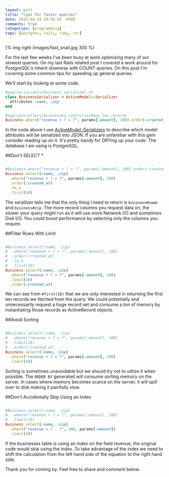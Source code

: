 ```yaml
---
layout: post
title: "tips for faster queries"
date: 2015-04-14 19:54:54 -0500
comments: true
categories: [programming]
tags: [postgres, rails, ruby, ror]
---
```



{% img right /images/fast_snail.jpg 300 %}

For the last few weeks I've been busy at work optimizing many of our
slowest queries. On my last Rails related post I covered a work around for 
PostgreSQL's inherit slowness with COUNT queries. On this post I'm covering 
some common tips for speeding up general queries. 

We'll start by looking at some code.


``` ruby
#app/serializers/business_serializer.rb
class BusinessSerializer < ActiveModel::Serializer
  attributes :name, :zip
end

#app/controllers/businesses_controller#any_ten_records
Business.where("revenue + ? = ?", params[:amount], 100).order(:created_at).to_a.first(10)

```

In the code above I use [ActiveModel::Serializers](https://github.com/rails-api/active_model_serializers)
to describe which model attributes will be serialized into JSON. If you are unfamiliar
with this gem consider reading up on it. It's pretty handy for DRYing up your code. The
database I am using is PostgreSQL.


##Don't SELECT *

``` ruby

#Business.where("revenue + ? = ?", params[:amount], 100).order(:created_at).to_a.first(10)
Business.select(:name, :zip)
  .where("revenue + ? = ?", params[:amount], 100)
  .order(:created_at)
  .to_a
  .first(10)

```

The serailizer tells me that the only thing I need to return is `business#name` 
and `business#zip`. The more record columns you request data on, the slower your
query might run as it will use more Network I/O and sometimes Disk I/O. 
You could boost performance by selecting only the columns you require.


##Filter Rows With Limit

``` ruby

#Business.select(:name, :zip)
#  .where("revenue + ? = ?", params[:amount], 100)
#  .order(:created_at)
#  .to_a
#  .first(10)
Business.select(:name, :zip)
  .where("revenue + ? = ?", params[:amount], 100)
  .limit(10)
  .order(:created_at)

```

We can see from `#first(10)` that we are only interested in returning the first
ten records we fetched from the query. We could potentially and unnecessarily 
request a huge record set and consume a ton of memory by instantiating those 
records as ActiveRecord objects.

##Avoid Sorting

``` ruby

#Business.select(:name, :zip)
#  .where("revenue + ? = ?", params[:amount], 100)
#  .limit(10)
#  .order(:created_at)
Business.select(:name, :zip)
  .where("revenue + ? = ?", params[:amount], 100)
  .limit(10)

```

Sorting is sometimes unavoidable but we should try not to utilize it when
possible. The `ORDER BY` generated will consume sorting memory on the server. 
In cases where memory becomes scarce on the server, it will spill over to
disk making it painfully slow.

##Don't Accidentally Skip Using an Index

``` ruby

#Business.select(:name, :zip)
#  .where("revenue + ? = ?", params[:amount], 100)
#  .limit(10)
Business.select(:name, :zip)
  .where("revenue = ? - ?", 100, params[:amount])
  .limit(10)

```

If the businesses table is using an index on the field revenue, the original code
would skip using the index. To take advantage of the index we need to shift the
calculation from the left hand side of the equation to the right hand side.

Thank you for coming by. Feel free to share and comment below.
